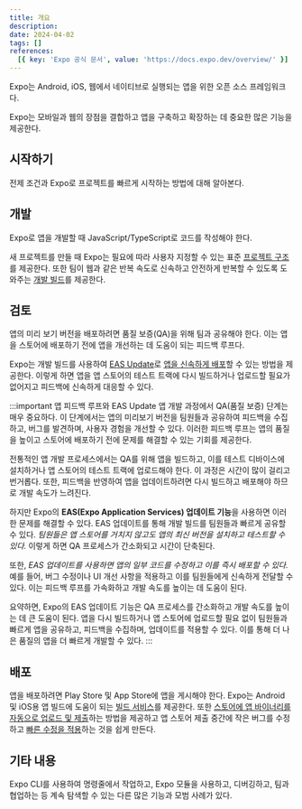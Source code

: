 ```yaml
---
title: 개요
description:
date: 2024-04-02
tags: []
references:
  [{ key: 'Expo 공식 문서', value: 'https://docs.expo.dev/overview/' }]
---
```


Expo는 Android, iOS, 웹에서 네이티브로 실행되는 앱을 위한 오픈 소스 프레임워크다.

Expo는 모바일과 웹의 장점을 결합하고 앱을 구축하고 확장하는 데 중요한 많은 기능을 제공한다.

## 시작하기

전제 조건과 Expo로 프로젝트를 빠르게 시작하는 방법에 대해 알아본다.

## 개발

Expo로 앱을 개발할 때 JavaScript/TypeScript로 코드를 작성해야 한다.

새 프로젝트를 만들 때 Expo는 필요에 따라 사용자 지정할 수 있는 표준 [프로젝트 구조](https://docs.expo.dev/develop/project-structure/)를 제공한다. 또한 팀이 웹과 같은 반복 속도로 신속하고 안전하게 반복할 수 있도록 도와주는 [개발 빌드](https://docs.expo.dev/develop/development-builds/introduction/)를 제공한다.

## 검토

앱의 미리 보기 버전을 배포하려면 품질 보증(QA)을 위해 팀과 공유해야 한다. 이는 앱을 스토어에 배포하기 전에 앱을 개선하는 데 도움이 되는 피드백 루프다.

Expo는 개발 빌드를 사용하여 [EAS Update](https://docs.expo.dev/review/overview/)로 [앱을 신속하게 배포](https://docs.expo.dev/review/overview/)할 수 있는 방법을 제공한다. 이렇게 하면 앱을 앱 스토어의 테스트 트랙에 다시 빌드하거나 업로드할 필요가 없어지고 피드백에 신속하게 대응할 수 있다.

:::important 앱 피드백 루프와 EAS Update
앱 개발 과정에서 QA(품질 보증) 단계는 매우 중요하다. 이 단계에서는 앱의 미리보기 버전을 팀원들과 공유하여 피드백을 수집하고, 버그를 발견하며, 사용자 경험을 개선할 수 있다. 이러한 피드백 루프는 앱의 품질을 높이고 스토어에 배포하기 전에 문제를 해결할 수 있는 기회를 제공한다.

전통적인 앱 개발 프로세스에서는 QA를 위해 앱을 빌드하고, 이를 테스트 디바이스에 설치하거나 앱 스토어의 테스트 트랙에 업로드해야 한다. 이 과정은 시간이 많이 걸리고 번거롭다. 또한, 피드백을 반영하여 앱을 업데이트하려면 다시 빌드하고 배포해야 하므로 개발 속도가 느려진다.

하지만 Expo의 **EAS(Expo Application Services) 업데이트 기능**을 사용하면 이러한 문제를 해결할 수 있다. EAS 업데이트를 통해 개발 빌드를 팀원들과 빠르게 공유할 수 있다. _팀원들은 앱 스토어를 거치지 않고도 앱의 최신 버전을 설치하고 테스트할 수 있다._ 이렇게 하면 QA 프로세스가 간소화되고 시간이 단축된다.

또한, _EAS 업데이트를 사용하면 앱의 일부 코드를 수정하고 이를 즉시 배포할 수 있다._ 예를 들어, 버그 수정이나 UI 개선 사항을 적용하고 이를 팀원들에게 신속하게 전달할 수 있다. 이는 피드백 루프를 가속화하고 개발 속도를 높이는 데 도움이 된다.

요약하면, Expo의 EAS 업데이트 기능은 QA 프로세스를 간소화하고 개발 속도를 높이는 데 큰 도움이 된다. 앱을 다시 빌드하거나 앱 스토어에 업로드할 필요 없이 팀원들과 빠르게 앱을 공유하고, 피드백을 수집하며, 업데이트를 적용할 수 있다. 이를 통해 더 나은 품질의 앱을 더 빠르게 개발할 수 있다.
:::

## 배포

앱을 배포하려면 Play Store 및 App Store에 앱을 게시해야 한다. Expo는 Android 및 iOS용 앱 빌드에 도움이 되는 [빌드 서비스](https://docs.expo.dev/deploy/build-project/)를 제공한다. 또한 [스토어에 앱 바이너리를 자동으로 업로드 및 제출](https://docs.expo.dev/deploy/submit-to-app-stores/)하는 방법을 제공하고 앱 스토어 제출 중간에 작은 버그를 수정하고 [빠른 수정을 적용](https://docs.expo.dev/deploy/instant-updates/)하는 것을 쉽게 만든다.

## 기타 내용

Expo CLI를 사용하여 명령줄에서 작업하고, Expo 모듈을 사용하고, 디버깅하고, 팀과 협업하는 등 계속 탐색할 수 있는 다른 많은 기능과 모범 사례가 있다.
